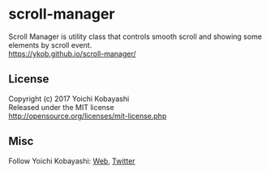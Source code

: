 # scroll-manager

Scroll Manager is utility class that controls smooth scroll and showing some elements by scroll event.  
https://ykob.github.io/scroll-manager/

## License

Copyright (c) 2017 Yoichi Kobayashi  
Released under the MIT license  
http://opensource.org/licenses/mit-license.php

## Misc

Follow Yoichi Kobayashi: [Web](https://www.tplh.net/), [Twitter](https://twitter.com/ykob0123)
